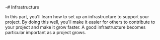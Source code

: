 -# Infrastructure

In this part, you'll learn how to set up an infrastructure to support your project. By doing this well, you'll make it easier for others to contribute to your project and make it grow faster. A good infrastructure becomes particular important as a project grows.
